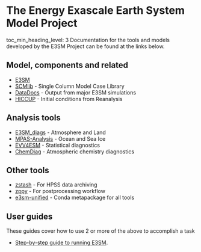 # The Energy Exascale Earth System Model Project
toc_min_heading_level: 3
Documentation for the tools and models developed by the E3SM Project can
be found at the links below.

## Model, components and related

- [E3SM](https://e3sm-project.github.io/E3SM/)
- [SCMlib](https://github.com/E3SM-Project/scmlib/wiki/E3SM-Intensive-Observation-Period-Case-Library) - Single Column Model Case Library
- [DataDocs](https://e3sm-project.github.io/e3sm_data_docs/_build/html/index.html) - Output from major E3SM simulations
- [HICCUP](https://github.com/E3SM-Project/HICCUP) - Initial conditions from Reanalysis

## Analysis tools

- [E3SM_diags](https://e3sm-project.github.io/e3sm_diags) -  Atmosphere and Land
- [MPAS-Analysis](https://mpas-dev.github.io/MPAS-Analysis/stable/index.html) - Ocean and Sea Ice
- [EVV4ESM](https://livvkit.github.io/evv4esm/) - Statistical diagnostics
- [ChemDiag](https://github.com/E3SM-Project/ChemDyg) - Atmospheric chemistry diagnostics

## Other tools

- [zstash](https://e3sm-project.github.io/zstash) - For HPSS data archiving
- [zppy](https://e3sm-project.github.io/zppy) - For postprocessing workflow
- [e3sm-unified](https://github.com/E3SM-Project/e3sm-unified) - Conda metapackage for all tools

## User guides

These guides cover how to use 2 or more of the above to accomplish a task

- [Step-by-step guide to running E3SM](running-e3sm-guide/index.md).

